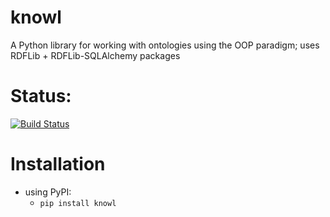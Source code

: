 # knowl
A Python library for working with ontologies using the OOP paradigm; uses RDFLib + RDFLib-SQLAlchemy packages

# Status:

[![Build Status](https://travis-ci.org/SoulFlareStudio/knowl.svg?branch=master)](https://travis-ci.org/SoulFlareStudio/knowl)

# Installation

* using PyPI:
  * ```pip install knowl```
